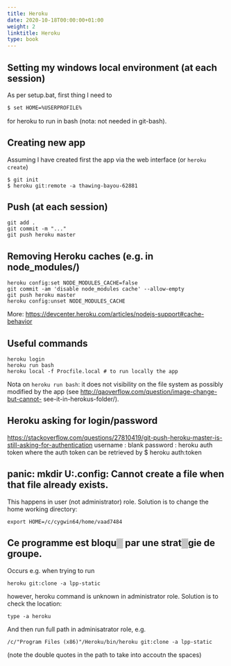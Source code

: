 ```yaml
---
title: Heroku
date: 2020-10-18T00:00:00+01:00
weight: 2
linktitle: Heroku
type: book
---
```

## Setting my windows local environment (at each session)

As per setup.bat, first thing I need to
```bash
$ set HOME=%USERPROFILE%
```
for heroku to run in bash (nota: not needed in git-bash).

## Creating new app
Assuming I have created first the app via the web interface (or `heroku create`)
```
$ git init
$ heroku git:remote -a thawing-bayou-62881
```

## Push (at each session)
```
git add .
git commit -m "..."
git push heroku master
```

## Removing Heroku caches (e.g. in node_modules/)
```
heroku config:set NODE_MODULES_CACHE=false
git commit -am 'disable node_modules cache' --allow-empty
git push heroku master
heroku config:unset NODE_MODULES_CACHE
```
More: https://devcenter.heroku.com/articles/nodejs-support#cache-behavior

## Useful commands
```
heroku login
heroku run bash
heroku local -f Procfile.local # to run locally the app
``` 

Nota on `heroku run bash`: it does not visibility on the file system as possibly
modified by the app (see http://qaoverflow.com/question/image-change-but-cannot-
see-it-in-herokus-folder/).

## Heroku asking for login/password
https://stackoverflow.com/questions/27810419/git-push-heroku-master-is-still-asking-for-authentication
username : blank
password : heroku auth token
where the auth token can be retrieved by $ heroku auth:token

## panic: mkdir U:\.config: Cannot create a file when that file already exists.
This happens in user (not administrator) role. Solution is to change the home working directory:
```
export HOME=/c/cygwin64/home/vaad7484
```


## Ce programme est bloqu▒ par une strat▒gie de groupe. 
Occurs e.g. when trying to run 
```
heroku git:clone -a lpp-static
```
however, heroku command is unknown in administrator role. Solution is to check the location:
```git bash
type -a heroku
```
And then run full path in adminisatrator role, e.g.
```
/c/"Program Files (x86)"/Heroku/bin/heroku git:clone -a lpp-static
```
(note the double quotes in the path to take into accoutn the spaces)

